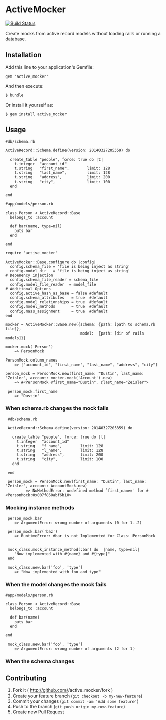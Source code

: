 # ActiveMocker
[![Build Status](https://travis-ci.org/zeisler/active_mocker.png?branch=master)](https://travis-ci.org/zeisler/active_mocker)

Create mocks from active record models without loading rails or running a database.


## Installation

Add this line to your application's Gemfile:

    gem 'active_mocker'

And then execute:

    $ bundle

Or install it yourself as:

    $ gem install active_mocker

## Usage


    #db/schema.rb

    ActiveRecord::Schema.define(version: 20140327205359) do

      create_table "people", force: true do |t|
        t.integer  "account_id"
        t.string   "first_name",        limit: 128
        t.string   "last_name",         limit: 128
        t.string   "address",           limit: 200
        t.string   "city",              limit: 100
      end

    end

    #app/models/person.rb

    class Person < ActiveRecord::Base
      belongs_to :account

      def bar(name, type=nil)
        puts bar
      end

    end

    require 'active_mocker'

    ActiveMocker::Base.configure do |config|
      config.schema_file = 'file is being inject as string'
      config.model_dir   = 'file is being inject as string'
    # Depenency injection
      config.schema_file_reader = schema_file
      config.model_file_reader  = model_file
    # Additional Options
      config.active_hash_as_base = false #default
      config.schema_attributes   = true  #default
      config.model_relationships = true  #default
      config.model_methods       = true  #default
      config.mass_assignment     = true  #default
    end

    mocker = ActiveMocker::Base.new({schema: {path: [path to schema.rb file]},
                                     model:  {path: [dir of rails models]}}

    mocker.mock('Person')
        => PersonMock

    PersonMock.column_names
        => ["account_id", "first_name", "last_name", "address", "city"]

    person_mock = PersonMock.new(first_name: "Dustin", last_name: "Zeisler", account: mocker.mock('Account').new)
        => #<PersonMock @first_name="Dustin", @last_name="Zeisler">

     person_mock.first_name
        => "Dustin"

### When schema.rb changes the mock fails

     #db/schema.rb

     ActiveRecord::Schema.define(version: 20140327205359) do

       create_table "people", force: true do |t|
         t.integer  "account_id"
         t.string   "f_name",        limit: 128
         t.string   "l_name",        limit: 128
         t.string   "address",       limit: 200
         t.string   "city",          limit: 100
       end

     end

     person_mock = PersonMock.new(first_name: "Dustin", last_name: "Zeisler", account: AccountMock.new)
             => NoMethodError: undefined method `first_name=' for #<PersonMock:0x007f860abf6b10>


### Mocking instance methods

     person_mock.bar
        => ArgumentError: wrong number of arguments (0 for 1..2)

     person_mock.bar('baz')
        => RuntimeError: #bar is not Implemented for Class: PersonMock


     mock_class.mock_instance_method(:bar) do  |name, type=nil|
        "Now implemented with #{name} and #{type}"
     end

     mock_class.new.bar('foo', 'type')
        => "Now implemented with foo and type"

### When the model changes the mock fails

    #app/models/person.rb

    class Person < ActiveRecord::Base
      belongs_to :account

      def bar(name)
        puts bar
      end

    end

     mock_class.new.bar('foo', 'type')
        => ArgumentError: wrong number of arguments (2 for 1)



### When the schema changes


## Contributing

1. Fork it ( http://github.com/<my-github-username>/active_mocker/fork )
2. Create your feature branch (`git checkout -b my-new-feature`)
3. Commit your changes (`git commit -am 'Add some feature'`)
4. Push to the branch (`git push origin my-new-feature`)
5. Create new Pull Request
